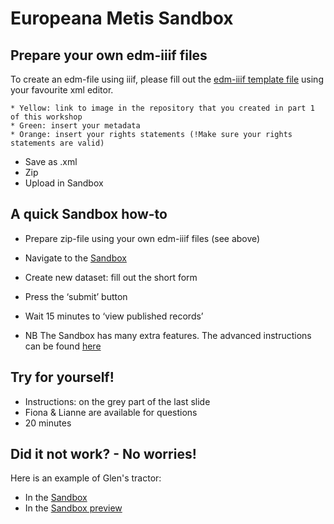 # Europeana Metis Sandbox

## Prepare your own edm-iiif files

To create an edm-file using iiif, please fill out the [edm-iiif template file](https://docs.google.com/document/d/1hAiXhP2MdnJZPbmBG8hcaKLwAHnuCADi-m0hAVYubp0/edit) using your favourite xml editor.
```
* Yellow: link to image in the repository that you created in part 1 of this workshop
* Green: insert your metadata
* Orange: insert your rights statements (!Make sure your rights statements are valid)
```
* Save as .xml
* Zip
* Upload in Sandbox

## A quick Sandbox how-to

* Prepare zip-file using your own edm-iiif files (see above)
* Navigate to the [Sandbox](https://metis-sandbox.europeana.eu/) 
* Create new dataset: fill out the short form
* Press the ‘submit’ button
* Wait 15 minutes to ‘view published records’

* NB The Sandbox has many extra features. The advanced instructions can be found [here](https://europeana.atlassian.net/wiki/spaces/EF/pages/2104295432/Metis+Sandbox+User+Guide)

## Try for yourself!
* Instructions: on the grey part of the last slide
* Fiona & Lianne are available for questions
* 20 minutes

## Did it not work? - No worries!
Here is an example of Glen's tractor:
* In the [Sandbox](https://metis-sandbox.europeana.eu/dataset/161)
* In the [Sandbox preview](https://metis-sandbox-publish-api-prod-portal.eanadev.org/nl/item/161/_TEMPLATE_IIIF_Tractor)


